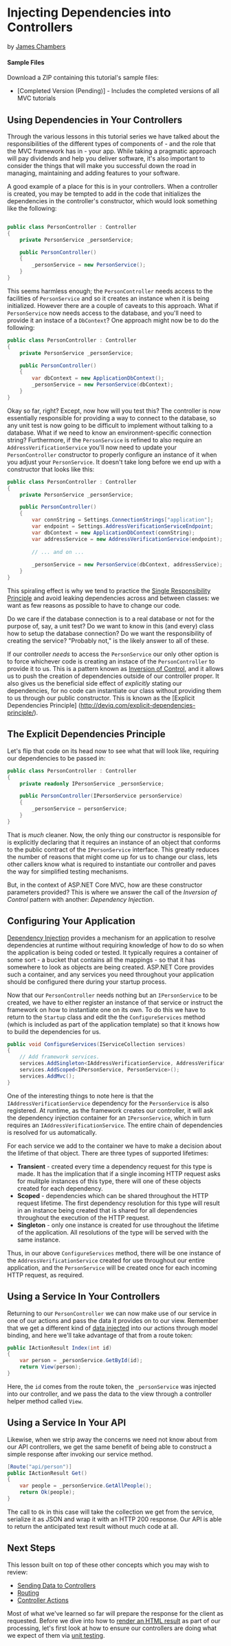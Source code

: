# Injecting Dependencies into Controllers
by [James Chambers](http://jameschambers.com)

#### Sample Files
Download a ZIP containing this tutorial's sample files:
- [Completed Version (Pending)] - Includes the completed versions of all MVC tutorials

## Using Dependencies in Your Controllers
Through the various lessons in this tutorial series we have talked about the responsibilities of the different types of components of - and the role that the MVC framework has in - your app. While taking a pragmatic approach will pay dividends and help you deliver software, it's also important to consider the things that will make you successful down the road in managing, maintaining and adding features to your software.

A good example of a place for this is in your controllers. When a controller is created, you may be tempted to add in the code that initializes the dependencies in the controller's constructor, which would look something like the following:

```c#

public class PersonController : Controller
{
    private PersonService _personService;

    public PersonController()
    {
        _personService = new PersonService();
    }
}
``` 

This seems harmless enough; the `PersonController` needs access to the facilities of `PersonService` and so it creates an instance when it is being initialized. However there are a couple of caveats to this approach.  What if `PersonService` now needs access to the database, and you'll need to provide it an instace of a `DbContext`?  One approach might now be to do the following:

```c#
public class PersonController : Controller
{
    private PersonService _personService;

    public PersonController()
    {
        var dbContext = new ApplicationDbContext();
        _personService = new PersonService(dbContext);
    }
}
```  

Okay so far, right? Except, now how will you test this? The controller is now essentially responsible for providing a way to connect to the database, so any unit test is now going to be difficult to implement without talking to a database. What if we need to know an environment-specific connection string?  Furthermore, if the `PersonService` is  refined to also require an `AddressVerificationService` you'll now need to update your `PersonController` constructor to properly configure an instance of it when you adjust your `PersonService`. It doesn't take long before we end up with a constructor that looks like this:

```c#
public class PersonController : Controller
{
    private PersonService _personService;

    public PersonController()
    {
        var connString = Settings.ConnectionStrings["application"];
        var endpoint = Settings.AddressVerificationServiceEndpoint;
        var dbContext = new ApplicationDbContext(connString);
        var addressService = new AddressVerificationService(endpoint);
        
        // ... and on ...
        
        _personService = new PersonService(dbContext, addressService);
    }
}
```  

This spiraling effect is why we tend to practice the [Single Responsibility Principle](http://deviq.com/single-responsibility-principle/) and avoid leaking dependencies across and between classes: we want as few reasons as possible to have to change our code. 

Do we care if the database connection is to a real database or not for the purpose of, say, a unit test? Do we want to know in this (and every) class how to setup the database connection? Do we want the responsibility of creating the service? "Probably not," is the likely answer to all of these.

If our controller _needs_ to access the `PersonService` our only other option is to force whichever code is creating an instace of the `PersonController` to provide it to us. This is a pattern known as [Inversion of Control](http://deviq.com/inversion-of-control/), and it allows us to push the creation of dependencies outside of our controller proper.  It also gives us the beneficial side effect of _explicitly_ stating our dependencies, for no code can instantiate our class without providing them to us through our public constructor.  This is known as the [Explicit Dependencies Principle] (http://deviq.com/explicit-dependencies-principle/).

## The Explicit Dependencies Principle 
Let's flip that code on its head now to see what that will look like, requiring our dependencies to be passed in:

```c#
public class PersonController : Controller
{
    private readonly IPersonService _personService;

    public PersonController(IPersonService personService)
    {
        _personService = personService;
    }
}
``` 

That is _much_ cleaner. Now, the only thing our constructor is responsible for is explicitly declaring that it requires an instance of an object that conforms to the public contract of the `IPersonService` interface. This greatly reduces the number of reasons that might come up for us to change our class, lets other callers know what is required to instantiate our controller and paves the way for simplified testing mechanisms.

But, in the context of ASP.NET Core MVC, how are these constructor parameters provided? This is where we answer the call of the _Inversion of Control_ pattern with another: _Dependency Injection_.

## Configuring Your Application
[Dependency Injection](http://deviq.com/dependency-injection/) provides a mechanism for an application to resolve dependencies at runtime without requiring knowledge of how to do so when the application is being coded or tested. It typically requires a container of some sort - a bucket that contains all the mappings - so that it has somewhere to look as objects are being created. ASP.NET Core provides such a container, and any services you need throughout your application should be configured there during your startup process.

Now that our `PersonController` needs nothing but an `IPersonService` to be created, we have to either register an instance of that service or instruct the framework on how to instantiate one on its own. To do this we have to return to the `Startup` class and edit the the `ConfigureServices` method (which is included as part of the application template) so that it knows how to build the dependencies for us.  

```c#
public void ConfigureServices(IServiceCollection services)
{
    // Add framework services.
    services.AddSingleton<IAddressVerificationService, AddressVerificationService>();
    services.AddScoped<IPersonService, PersonService>();
    services.AddMvc();
}
```

One of the interesting things to note here is that the `IAddressVerificationService` dependency for the `PersonService` is also registered. At runtime, as the framework creates our controller, it will ask the dependency injection container for an `IPersonService`, which in turn requires an  `IAddressVerificationService`. The entire chain of dependencies is resolved for us automatically.

For each service we add to the container we have to make a decision about the lifetime of that object.  There are three types of supported lifetimes:

 - **Transient** - created every time a dependency request for this type is made. It has the implication that if a single incoming HTTP request asks for mulitple instances of this type, there will one of these objects created for each dependency.
 - **Scoped** - dependencies which can be shared throughout the HTTP request lifetime. The first dependency resolution for this type will result in an instance being created that is shared for all dependencies throughout the execution of the HTTP request.
 - **Singleton** - only one instance is created for use throughout the lifetime of the application. All resolutions of the type will be served with the same instance.

Thus, in our above `ConfigureServices` method, there will be one instance of the `AddressVerificationService` created for use throughout our entire application, and the `PersonService` will be created once for each incoming HTTP request, as required.

## Using a Service In Your Controllers
Returning to our `PersonController` we can now make use of our service in one of our actions and pass the data it provides on to our view. Remember that we get a different kind of [data injected](sending-data.md) into our actions through model binding, and here we'll take advantage of that from a route token:

```c#
public IActionResult Index(int id)
{
    var person = _personService.GetById(id);
    return View(person);
}
```

Here, the `id` comes from the route token, the `_personService` was injected into our controller, and we pass the data to the view through a controller helper method called `View`.

## Using a Service In Your API
Likewise, when we strip away the concerns we need not know about from our API controllers, we get the same benefit of being able to construct a simple response after invoking our service method.

```c#
[Route("api/person")]
public IActionResult Get()
{
    var people = _personService.GetAllPeople();
    return Ok(people);
}
```

The call to `Ok` in this case will take the collection we get from the service, serialize it as JSON and wrap it with an HTTP 200 response. Our API is able to return the anticipated text result without much code at all.

## Next Steps
This lesson built on top of these other concepts which you may wish to review:
 - [Sending Data to Controllers](sending-data.md) 
 - [Routing](routing.md)
 - [Controller Actions](controller-actions.md)

Most of what we've learned so far will prepare the response for the client as requested. Before we dive into how to [render an HTML result](views.md) as part of our processing, let's first look at how to ensure our controllers are doing what we expect of them via [unit testing](testing-aspnetcore.md).